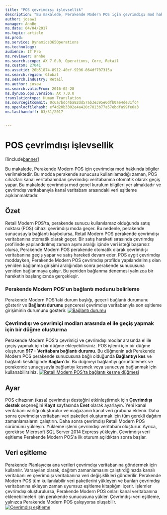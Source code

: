 ```yaml
---
title: "POS çevrimdışı işlevsellik"
description: "Bu makalede, Perakende Modern POS için çevrimdışı mod hakkında bilgiler verilmektedir. Bu modda perakende sunucusu kullanılamadığı zaman, POS cihazları kanal veritabanından çevrimdışı veritabanına otomatik olarak geçiş yapar. Bu makalede çevrimdışı mod genel kurulum bilgileri yer almaktadır ve çevrimdışı veritabanıyla kanal veritabanı arasındaki veri eşitleme açıklanmaktadır."
author: josaw1
manager: AnnBe
ms.date: 04/04/2017
ms.topic: article
ms.prod: 
ms.service: Dynamics365Operations
ms.technology: 
audience: IT Pro
ms.reviewer: annbe
ms.search.scope: AX 7.0.0, Operations, Core, Retail
ms.custom: 27041
ms.assetid: 20b51874-8912-40cf-9296-864df707315a
ms.search.region: Global
ms.search.industry: Retail
ms.author: josaw
ms.search.validFrom: 2016-02-28
ms.dyn365.ops.version: AX 7.0.0
translationtype: Human Translation
ms.sourcegitcommit: 0c6a7bdc4ba82dd57ab3e395e6dfb0ae4de31fc4
ms.openlocfilehash: ef4d20b3302e4a420c7013b77a57ebdfa99fe6a3
ms.lasthandoff: 03/31/2017


---
```


# <a name="pos-offline-functionality"></a>POS çevrimdışı işlevsellik

[!include[banner](includes/banner.md)]


Bu makalede, Perakende Modern POS için çevrimdışı mod hakkında bilgiler verilmektedir. Bu modda perakende sunucusu kullanılamadığı zaman, POS cihazları kanal veritabanından çevrimdışı veritabanına otomatik olarak geçiş yapar. Bu makalede çevrimdışı mod genel kurulum bilgileri yer almaktadır ve çevrimdışı veritabanıyla kanal veritabanı arasındaki veri eşitleme açıklanmaktadır.

<a name="overview"></a>Özet
--------

Retail Modern POS'ta, perakende sunucu kullanılamaz olduğunda satış noktası (POS) cihazı çevrimdışı moda geçer. Bu nedenle, perakende sunucusuyla bağlantı kaybolursa, Retail Modern POS perakende çevrimdışı veritabanına otomatik olarak geçer. Bir satış hareketi sırasında çevrimdışı profilinde yapılandırılmış zaman aşımı aralığı içinde veri isteği başarısız olursa, Perakende Modern POS perakende otomatik olarak çevrimdışı veritabanına geçiş yapar ve satış hareketi devam eder. POS aygıt çevrimdışı moddayken, Perakende Modern POS çevrimdışı profilde yapılandırılmış olan yeniden bağlanma girişimi aralığından sonra perakende sunucusuna yeniden bağlanmaya çalışır. Bu yeniden bağlanma denemesi yalnızca bir hareketin başlangıcında gerçekleşir.

### <a name="determining-the-connection-mode-of-retail-modern-pos"></a>Perakende Modern POS'un bağlantı modunu belirleme

Perakende Modern POS'taki durum başlığı, geçerli bağlantı durumunu gösterir ve **Bağlantı durumu** penceresi çevrimdışı veritabanıyla son eşitleme girişiminin durumunu gösterir. [![Bağlantı durumu](./media/status.png)](./media/status.png)

### <a name="creating-a-button-to-manually-switch-between-online-and-offline-modes"></a>Çevrimdışı ve çevrimiçi modları arasında el ile geçiş yapmak için bir düğme oluşturma

Perakende Modern POS'a çevrimiçi ve çevrimdışı modlar arasında el ile geçiş yapmak için bir düğme ekleyebilirsiniz. POS işlemi için bir düğme oluşturun **917 – Veritabanı bağlantı durumu**. Bu düğmenin adı Perakende Modern POS perakende sunucusuna bağlı olduğunda **Bağlantıyı kes** ve bağlantı kesildiğinde **Bağlan**'dır. Bu düğmeyi bağlantıyı görüntülemek ve perakende sunucusuyla bağlantıyı kesmek veya sunucuya bağlanmak için kullanabilirsiniz. [![Retail Modern POS'ta bağlantı kesme düğmesi](./media/details-1024x537.png)](./media/details.png)

## <a name="setup"></a>Ayar
POS cihazının (kasa) çevrimdışı desteğini etkinleştirmek için **Çevrimdışı destek** seçeneğini **Kayıt** sayfasında **Evet** olarak ayarlayın. Yeni kanal veritabanı varlığı oluşturulur ve mağazanın kanal veri grubuna eklenir. Daha sonra çevrimdışı veritabanı veri paketleri oluşturmak için tüm gerekli dağıtım zamanlamalarını çalıştırın. Daha sonra çevrimdışı Retail Modern POS sürümünü yükleyin. Yükleme işlemi çevrimdışı veritabanı oluşturur. Ayrıca, gerekirse Microsoft SQL Server 2014 Express yükleyin. Çevrimdışı veri eşitleme Perakende Modern POS'a ilk oturum açıldıktan sonra başlar.

## <a name="data-synchronization"></a>Veri eşitleme
Perakende Planlayıcısı ana verileri çevrimdışı veritabanına göndermek için kullanılır. Varsayılan olarak, dağıtım zamanlamasını çalıştırdığınızda kanalı veritabanı ve çevrimdışı veritabanına veri değişiklikleri gönderilir. Perakende Modern POS tüm kullanılabilir veri paketlerini yükleyen ve bunları çevrimdışı veritabanına ekleyen zaman uyumsuz eşitleme kitaplığını içerir. İşlemler çevrimdışı oluşturulursa, Perakende Modern POS onları kanal veritabanına eklenebilmeleri için perakende sunucusuna yükler. Çevrimdışı veri eşitleme, yalnızca Perakende Modern POS çalışıyorsa oluşabilir. [![Çevrimdışı eşitleme](./media/offline-sync-1024x521.png)](./media/offline-sync.png)




